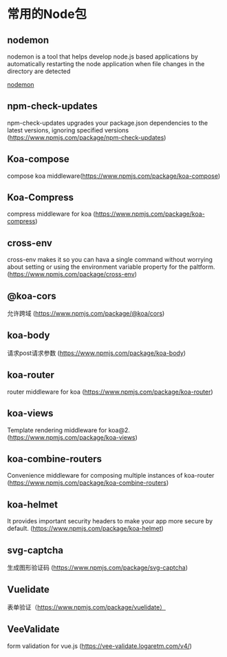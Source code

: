 # 常用的Node包

## nodemon		
  nodemon is a tool that helps develop node.js based applications by automatically restarting the node application when file changes in the directory are detected 

[nodemon](https://www.npmjs.com/package/nodemon)

## npm-check-updates  

  npm-check-updates upgrades your package.json dependencies to the latest versions, ignoring specified versions
  (https://www.npmjs.com/package/npm-check-updates)

## Koa-compose 

  compose koa middleware(https://www.npmjs.com/package/koa-compose)

## Koa-Compress 

  compress middleware for koa (https://www.npmjs.com/package/koa-compress)

## cross-env

  cross-env makes it so you can hava a single command without worrying about setting or using the environment variable property for the paltform. (https://www.npmjs.com/package/cross-env)

## @koa-cors	

  允许跨域 (https://www.npmjs.com/package/@koa/cors)

## koa-body		
  
  请求post请求参数  (https://www.npmjs.com/package/koa-body)

## koa-router	
  
  router middleware for koa (https://www.npmjs.com/package/koa-router)

## koa-views	
  
  Template rendering middleware for koa@2. (https://www.npmjs.com/package/koa-views)

## koa-combine-routers

  Convenience middleware for composing multiple instances of koa-router
  (https://www.npmjs.com/package/koa-combine-routers)

## koa-helmet	

  It provides important security headers to make your app more secure by default. (https://www.npmjs.com/package/koa-helmet)

## svg-captcha	
  
  生成图形验证码 
  (https://www.npmjs.com/package/svg-captcha)

## Vuelidate	

  表单验证（https://www.npmjs.com/package/vuelidate）

## VeeValidate
  
  form validation for vue.js (https://vee-validate.logaretm.com/v4/)


